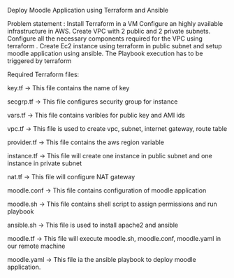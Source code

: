 Deploy Moodle Application using Terraform and Ansible

Problem statement :
Install Terraform in a VM 
Configure an highly available infrastructure in AWS. Create VPC with 2 public and 2 private subnets. 
Configure all the necessary components  required for the VPC using terraform . 
Create Ec2 instance using terraform in public subnet and setup moodle application using ansible. 
The Playbook execution has to be triggered by terraform

Required Terraform files:

key.tf -> This file contains the name of key

secgrp.tf -> This file configures security group for instance

vars.tf -> This file contains varibles for public key and AMI ids

vpc.tf -> This file is used to create vpc, subnet, internet gateway, route table

provider.tf -> This file contains the aws region variable

instance.tf -> This file will create one instance in public subnet and one instance in private subnet

nat.tf -> This file will configure NAT gateway

moodle.conf -> This file contains configuration of moodle application

moodle.sh -> This file contains shell script to assign permissions and run playbook

ansible.sh -> This file is used to install apache2 and ansible

moodle.tf -> This file will execute moodle.sh, moodle.conf, moodle.yaml in our remote machine

moodle.yaml -> This file ia the ansible playbook to deploy moodle application.


